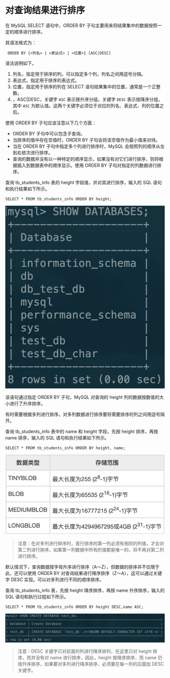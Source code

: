 # 对查询结果进行排序

在 MySQL SELECT 语句中，ORDER BY 子句主要用来将结果集中的数据按照一定的顺序进行排序。

 其语法格式为：

```text
 ORDER BY {<列名> | <表达式> | <位置>} [ASC|DESC]
```

 语法说明如下。

1. 列名，指定用于排序的列。可以指定多个列，列名之间用逗号分隔。
2. 表达式，指定用于排序的表达式。
3. 位置，指定用于排序的列在 SELECT 语句结果集中的位置，通常是一个正整数。
4. ，ASC\|DESC，关键字 `ASC` 表示按升序分组，关键字 `DESC` 表示按降序分组，其中 `ASC` 为默认值。这两个关键字必须位于对应的列名、表达式、列的位置之后。

 使用 ORDER BY 子句应该注意以下几个方面：

*  ORDER BY 子句中可以包含子查询。
*  当排序的值中存在空值时，ORDER BY 子句会将该空值作为最小值来对待。
*  当在 ORDER BY 子句中指定多个列进行排序时，MySQL 会按照列的顺序从左到右依次进行排序。
*  查询的数据并没有以一种特定的顺序显示，如果没有对它们进行排序，则将根据插入到数据表中的顺序显示。使用 ORDER BY 子句对指定的列数据进行排序。

 查询 tb\_students\_info 表的 height 字段值，并对其进行排序，输入的 SQL 语句和执行结果如下所示。

```text
SELECT * FROM tb_students_info ORDER BY height;
```

![](../.gitbook/assets/image%20%2841%29.png)

 该语句通过指定 ORDER BY 子句，MySQL 对查询的 height 列的数据按数值的大小进行了升序排序。

 有时需要根据多列进行排序。对多列数据进行排序要将需要排序的列之间用逗号隔开。

 查询 tb\_students\_info 表中的 name 和 height 字段，先按 height 排序，再按 name 排序，输入的 SQL 语句和执行结果如下所示。

```text
SELECT * FROM tb_students_info ORDER BY height, name;
```

![](../.gitbook/assets/image%20%286%29.png)

> 注意：在对多列进行排序时，首行排序的第一列必须有相同的列值，才会对第二列进行排序。如果第一列数据中所有的值都是唯一的，将不再对第二列进行排序。

 默认情况下，查询数据按字母升序进行排序（A～Z），但数据的排序并不仅限于此，还可以使用 ORDER BY 对查询结果进行降序排序（Z～A），这可以通过关键字 DESC 实现。可以对多列进行不同的顺序排序。

查询 tb\_students\_info 表，先按 height 降序排序，再按 name 升序排序，输入的 SQL 语句和执行过程如下所示。

```text
SELECT * FROM tb_students_info ORDER BY height DESC,name ASC;
```

![](../.gitbook/assets/image%20%281%29.png)

> 注意：DESC 关键字只对前面的列进行降序排列，在这里只对 height 排序，而并没有对 name 进行排序，因此，height 按降序排序，而 name 仍按升序排序，如果要对多列进行降序排序，必须要在每一列的后面加 DESC 关键字。

